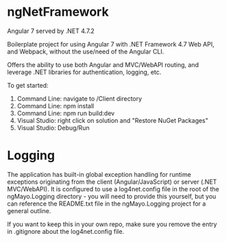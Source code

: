 # ngNetFramework
Angular 7 served by .NET 4.7.2

Boilerplate project for using Angular 7 with .NET Framework 4.7 Web API, and Webpack, without the use/need of the Angular CLI.

Offers the ability to use both Angular and MVC/WebAPI routing, and leverage .NET libraries for authentication, logging, etc.

To get started:
1) Command Line: navigate to /Client directory
2) Command Line: npm install
3) Command Line: npm run build:dev
4) Visual Studio: right click on solution and "Restore NuGet Packages"
4) Visual Studio: Debug/Run


# Logging
The application has built-in global exception handling for runtime exceptions originating from the client (Angular/JavaScript) or server (.NET MVC/WebAPI).  It is configured to use a log4net.config file in the root of the ngMayo.Logging directory - you will need to provide this yourself, but you can reference the README.txt file in the ngMayo.Logging project for a general outline.

If you want to keep this in your own repo, make sure you remove the entry in .gitignore about the log4net.config file.
